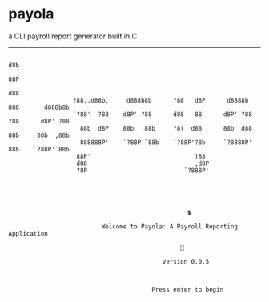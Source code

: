 # payola
a CLI payroll report generator built in C


---


                                                                             d8b
                                                                             88P
                                                                            d88
                      ?88,.d88b,     d888b8b      ?88   d8P      d8888b     888       d888b8b
                      `?88'  ?88    d8P' ?88      d88   88      d8P' ?88    ?88      d8P' ?88
                        88b  d8P    88b  ,88b     ?8(  d88      88b  d88     88b     88b  ,88b 
                        888888P'    `?88P'`88b    `?88P'?8b     `?8888P'      88b    `?88P'`88b
                       88P'                             )88
                       d88                              ,d8P
                       ?8P                           `?888P'





                                                      💲

                              Welcome to Payola: A Payroll Reporting Application

                                                    🫠

                                               Version 0.0.5



                                            Press enter to begin
